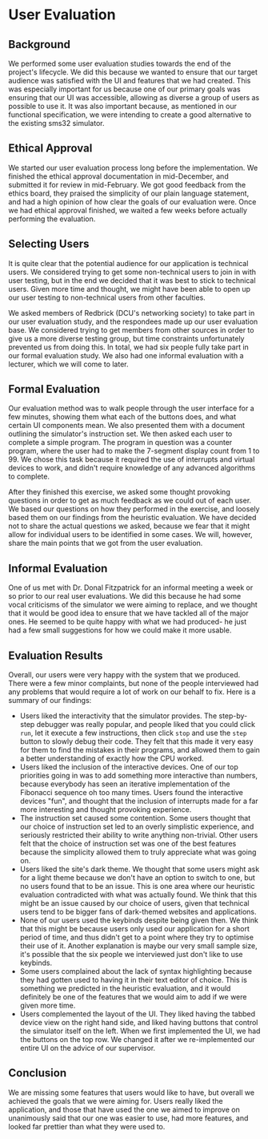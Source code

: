 # User Evaluation

## Background

We performed some user evaluation studies towards the end of the project's lifecycle. We did this because we wanted to ensure that our target audience was satisfied with the UI and features that we had created. This was especially important for us because one of our primary goals was ensuring that our UI was accessible, allowing as diverse a group of users as possible to use it. It was also important because, as mentioned in our functional specification, we were intending to create a good alternative to the existing sms32 simulator.  

## Ethical Approval

We started our user evaluation process long before the implementation. We finished the ethical approval documentation in mid-December, and submitted it for review in mid-February. We got good feedback from the ethics board, they praised the simplicity of our plain language statement, and had a high opinion of how clear the goals of our evaluation were. Once we had ethical approval finished, we waited a few weeks before actually performing the evaluation.  

## Selecting Users

It is quite clear that the potential audience for our application is technical users. We considered trying to get some non-technical users to join in with user testing, but in the end we decided that it was best to stick to technical users. Given more time and thought, we might have been able to open up our user testing to non-technical users from other faculties.  

We asked members of Redbrick (DCU's networking society) to take part in our user evaluation study, and the respondees made up our user evaluation base. We considered trying to get members from other sources in order to give us a more diverse testing group, but time constraints unfortunately prevented us from doing this. In total, we had six people fully take part in our formal evaluation study. We also had one informal evaluation with a lecturer, which we will come to later.  

## Formal Evaluation

Our evaluation method was to walk people through the user interface for a few minutes, showing them what each of the buttons does, and what certain UI components mean. We also presented them with a document outlining the simulator's instruction set. We then asked each user to complete a simple program. The program in question was a counter program, where the user had to make the 7-segment display count from 1 to 99. We chose this task because it required the use of interrupts and virtual devices to work, and didn't require knowledge of any advanced algorithms to complete.  

After they finished this exercise, we asked some thought provoking questions in order to get as much feedback as we could out of each user. We based our questions on how they performed in the exercise, and loosely based them on our findings from the heuristic evaluation. We have decided not to share the actual questions we asked, because we fear that it might allow for individual users to be identified in some cases. We will, however, share the main points that we got from the user evaluation.  

## Informal Evaluation

One of us met with Dr. Donal Fitzpatrick for an informal meeting a week or so prior to our real user evaluations. We did this because he had some vocal criticisms of the simulator we were aiming to replace, and we thought that it would be good idea to ensure that we have tackled all of the major ones. He seemed to be quite happy with what we had produced- he just had a few small suggestions for how we could make it more usable.  

## Evaluation Results

Overall, our users were very happy with the system that we produced. There were a few minor complaints, but none of the people interviewed had any problems that would require a lot of work on our behalf to fix. Here is a summary of our findings:

- Users liked the interactivity that the simulator provides. The step-by-step debugger was really popular, and people liked that you could click `run`, let it execute a few instructions, then click `stop` and use the `step` button to slowly debug their code. They felt that this made it very easy for them to find the mistakes in their programs, and allowed them to gain a better understanding of exactly how the CPU worked.
- Users liked the inclusion of the interactive devices. One of our top priorities going in was to add something more interactive than numbers, because everybody has seen an iterative implementation of the Fibonacci sequence oh too many times. Users found the interactive devices "fun", and thought that the inclusion of interrupts made for a far more interesting and thought provoking experience.
- The instruction set caused some contention. Some users thought that our choice of instruction set led to an overly simplistic experience, and seriously restricted their ability to write anything non-trivial. Other users felt that the choice of instruction set was one of the best features because the simplicity allowed them to truly appreciate what was going on.
- Users liked the site's dark theme. We thought that some users might ask for a light theme because we don't have an option to switch to one, but no users found that to be an issue. This is one area where our heuristic evaluation contradicted with what was actually found. We think that this might be an issue caused by our choice of users, given that technical users tend to be bigger fans of dark-themed websites and applications.
- None of our users used the keybinds despite being given then. We think that this might be because users only used our application for a short period of time, and thus didn't get to a point where they try to optimise their use of it. Another explanation is maybe our very small sample size, it's possible that the six people we interviewed just don't like to use keybinds.
- Some users complained about the lack of syntax highlighting because they had gotten used to having it in their text editor of choice. This is something we predicted in the heuristic evaluation, and it would definitely be one of the features that we would aim to add if we were given more time.
- Users complemented the layout of the UI. They liked having the tabbed device view on the right hand side, and liked having buttons that control the simulator itself on the left. When we first implemented the UI, we had the buttons on the top row. We changed it after we re-implemented our entire UI on the advice of our supervisor.

## Conclusion

We are missing some features that users would like to have, but overall we achieved the goals that we were aiming for. Users really liked the application, and those that have used the one we aimed to improve on unanimously said that our one was easier to use, had more features, and looked far prettier than what they were used to.

